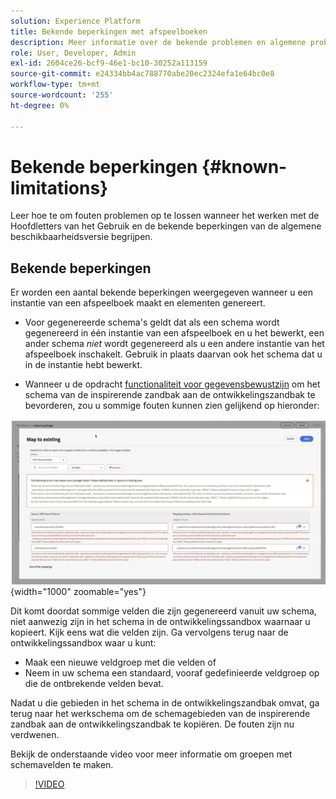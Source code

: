 ```yaml
---
solution: Experience Platform
title: Bekende beperkingen met afspeelboeken
description: Meer informatie over de bekende problemen en algemene problemen met afspeelboeken en hoe u deze problemen kunt oplossen
role: User, Developer, Admin
exl-id: 2604ce26-bcf9-46e1-bc10-30252a113159
source-git-commit: e24334bb4ac788770abe20ec2324efa1e64bc0e8
workflow-type: tm+mt
source-wordcount: '255'
ht-degree: 0%

---
```



# Bekende beperkingen {#known-limitations}

Leer hoe te om fouten problemen op te lossen wanneer het werken met de Hoofdletters van het Gebruik en de bekende beperkingen van de algemene beschikbaarheidsversie begrijpen.

## Bekende beperkingen

Er worden een aantal bekende beperkingen weergegeven wanneer u een instantie van een afspeelboek maakt en elementen genereert.

* Voor gegenereerde schema&#39;s geldt dat als een schema wordt gegenereerd in één instantie van een afspeelboek en u het bewerkt, een ander schema *niet* wordt gegenereerd als u een andere instantie van het afspeelboek inschakelt. Gebruik in plaats daarvan ook het schema dat u in de instantie hebt bewerkt.

* Wanneer u de opdracht [functionaliteit voor gegevensbewustzijn](/help/use-case-playbooks/playbooks/data-awareness.md) om het schema van de inspirerende zandbak aan de ontwikkelingszandbak te bevorderen, zou u sommige fouten kunnen zien gelijkend op hieronder:

![Fouten weergegeven in de workflow voor schematoewijzing.](/help/use-case-playbooks/assets/playbooks/troubleshooting/schema-errors.png){width="1000" zoomable="yes"}

Dit komt doordat sommige velden die zijn gegenereerd vanuit uw schema, niet aanwezig zijn in het schema in de ontwikkelingssandbox waarnaar u kopieert. Kijk eens wat die velden zijn. Ga vervolgens terug naar de ontwikkelingssandbox waar u kunt:

* Maak een nieuwe veldgroep met die velden of
* Neem in uw schema een standaard, vooraf gedefinieerde veldgroep op die de ontbrekende velden bevat.

Nadat u die gebieden in het schema in de ontwikkelingszandbak omvat, ga terug naar het werkschema om de schemagebieden van de inspirerende zandbak aan de ontwikkelingszandbak te kopiëren. De fouten zijn nu verdwenen.

Bekijk de onderstaande video voor meer informatie om groepen met schemavelden te maken.

>[!VIDEO](https://video.tv.adobe.com/v/27013/?learn=on)
